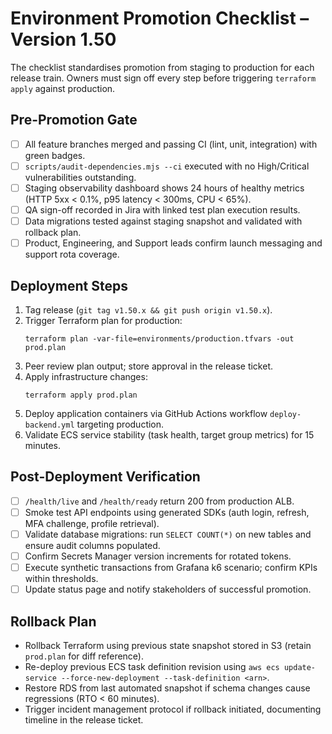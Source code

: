 # Environment Promotion Checklist – Version 1.50

The checklist standardises promotion from staging to production for each release train. Owners must sign off every step before triggering `terraform apply` against production.

## Pre-Promotion Gate
- [ ] All feature branches merged and passing CI (lint, unit, integration) with green badges.
- [ ] `scripts/audit-dependencies.mjs --ci` executed with no High/Critical vulnerabilities outstanding.
- [ ] Staging observability dashboard shows 24 hours of healthy metrics (HTTP 5xx < 0.1%, p95 latency < 300ms, CPU < 65%).
- [ ] QA sign-off recorded in Jira with linked test plan execution results.
- [ ] Data migrations tested against staging snapshot and validated with rollback plan.
- [ ] Product, Engineering, and Support leads confirm launch messaging and support rota coverage.

## Deployment Steps
1. Tag release (`git tag v1.50.x && git push origin v1.50.x`).
2. Trigger Terraform plan for production:
   ```
   terraform plan -var-file=environments/production.tfvars -out prod.plan
   ```
3. Peer review plan output; store approval in the release ticket.
4. Apply infrastructure changes:
   ```
   terraform apply prod.plan
   ```
5. Deploy application containers via GitHub Actions workflow `deploy-backend.yml` targeting production.
6. Validate ECS service stability (task health, target group metrics) for 15 minutes.

## Post-Deployment Verification
- [ ] `/health/live` and `/health/ready` return 200 from production ALB.
- [ ] Smoke test API endpoints using generated SDKs (auth login, refresh, MFA challenge, profile retrieval).
- [ ] Validate database migrations: run `SELECT COUNT(*)` on new tables and ensure audit columns populated.
- [ ] Confirm Secrets Manager version increments for rotated tokens.
- [ ] Execute synthetic transactions from Grafana k6 scenario; confirm KPIs within thresholds.
- [ ] Update status page and notify stakeholders of successful promotion.

## Rollback Plan
- Rollback Terraform using previous state snapshot stored in S3 (retain `prod.plan` for diff reference).
- Re-deploy previous ECS task definition revision using `aws ecs update-service --force-new-deployment --task-definition <arn>`.
- Restore RDS from last automated snapshot if schema changes cause regressions (RTO < 60 minutes).
- Trigger incident management protocol if rollback initiated, documenting timeline in the release ticket.
